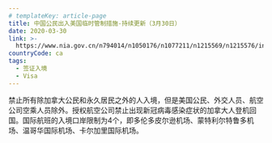 ```yaml
---
# templateKey: article-page
title: 中国公民出入美国临时管制措施-持续更新（3月30日）
date: 2020-03-30
link: >-
  https://www.nia.gov.cn/n794014/n1050176/n1077211/n1215569/n1215576/index.html
countryCode: ca
tags:
  - 签证入境
  - Visa
---
```

禁止所有除加拿大公民和永久居民之外的人入境，但是美国公民、外交人员、航空公司空乘人员除外。授权航空公司禁止出现新冠病毒感染症状的加拿大人登机回国。国际航班的入境口岸限制为4个，即多伦多皮尔逊机场、蒙特利尔特鲁多机场、温哥华国际机场、卡尔加里国际机场。

